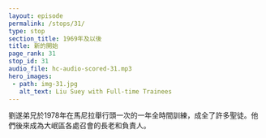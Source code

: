```yaml
---
layout: episode
permalink: /stops/31/
type: stop
section_title: 1969年及以後
title: 新的開始
page_rank: 31
stop_id: 31
audio_file: hc-audio-scored-31.mp3
hero_images:
 - path: img-31.jpg
   alt_text: Liu Suey with Full-time Trainees
---
```


<!-- In 1978, Brother Liu Suey held the first one-year full-time training in Manila, perfecting many saints who eventually became elders and responsible ones in the Metro Manila churches.

1. Philip Cua
2. Andrew Ong
3. Simon Chen
4. Lawrence Basa
5. Johnny Ang
6. Jimson Tan
7. Arnold Mercado
8. Danilo Sy
9. Hwang Gui Seng
10. Liu Suey
11. Mark Yu
12. Philip Tan
13. Mario Villarosa
14. Samuel Lee
15. Rose Co
16. Elizabeth Chua
17. Rufina Ong
18. Lydia Lao
19. Mary Chua
20. Dolores Pablico
21. Josefina Gan
22. Marilyn Cua
23. Joseph Dy -->

<!---
title: 新的開始
-->
劉遂弟兄於1978年在馬尼拉舉行頭一次的一年全時間訓練，成全了許多聖徒。他們後來成為大岷區各處召會的長老和負責人。


<!--- TRANSCRIPT
In 1978, Brother Liu Suey held the first one-year full-time training in Manila, perfecting many saints who eventually became elders and responsible ones in the Metro Manila churches.

劉遂弟兄於 1978 年在馬尼拉舉行頭一次的一年全時間訓練，成全了許多聖徒。他們後來成為大岷區各處召會的長老和負責人。
-->